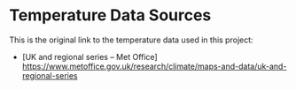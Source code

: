 # Temperature Data Sources

This is the original link to the temperature data used in this project:

- [UK and regional series – Met Office] https://www.metoffice.gov.uk/research/climate/maps-and-data/uk-and-regional-series
